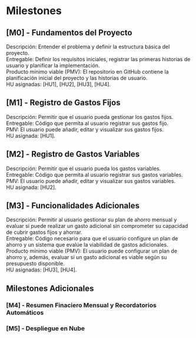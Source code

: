 # Milestones

## [M0] - Fundamentos del Proyecto
Descripción: Entender el problema y definir la estructura básica del proyecto.  
Entregable: Definir los requisitos iniciales, registrar las primeras historias de usuario y planificar la implementación.  
Producto mínimo viable (PMV): El repositorio en GitHub contiene la planificación inicial del proyecto y las historias de usuario.  
HU asignadas: [HU1], [HU2], [HU3], [HU4].  
 
## [M1] - Registro de Gastos Fijos
Descripción: Permitir que el usuario pueda gestionar los gastos fijos.  
Entregable: Código que permita al usuario registrar sus gastos fijo.  
PMV: El usuario puede añadir, editar y visualizar sus gastos fijos.  
HU asignada: [HU1].  

## [M2] - Registro de Gastos Variables
Descripción: Permitir que el usuario pueda los gastos variables.  
Entregable: Código que permita al usuario registrar sus gastos variables.  
PMV: El usuario puede añadir, editar y visualizar sus gastos variables.  
HU asignada: [HU2].  

## [M3] - Funcionalidades Adicionales
Descripción: Permitir al usuario gestionar su plan de ahorro mensual y evaluar si puede realizar un gasto adicional sin comprometer su capacidad de cubrir gastos fijos y ahorrar.  
Entregable: Código necesario para que el usuario configure un plan de ahorro y un sistema que evalúe la viabilidad de gastos adicionales.  
Producto mínimo viable (PMV): El usuario puede configurar un plan de ahorro y, además, evaluar si un gasto adicional es viable según su presupuesto disponible.  
HU asignadas: [HU3], [HU4].  

## Milestones Adicionales

### [M4] - Resumen Finaciero Mensual y Recordatorios Automáticos

### [M5] - Despliegue en Nube









